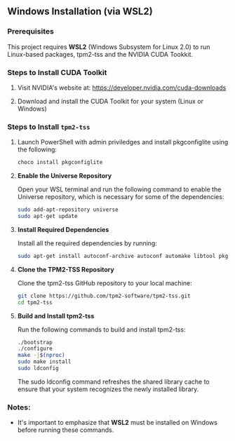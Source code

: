 ## Windows Installation (via WSL2)

### Prerequisites

This project requires **WSL2** (Windows Subsystem for Linux 2.0) to run Linux-based packages, tpm2-tss and the NVIDIA CUDA Tookkit.

### Steps to Install CUDA Toolkit

1. Visit NVIDIA's website at: https://developer.nvidia.com/cuda-downloads

2. Download and install the CUDA Toolkit for your system (Linux or Windows)

### Steps to Install `tpm2-tss`

1. Launch PowerShell with admin priviledges and install pkgconfiglite using the following:
    ```bash
    choco install pkgconfiglite

1. **Enable the Universe Repository**

    Open your WSL terminal and run the following command to enable the Universe repository, which is necessary for some of the dependencies:

    ```bash
    sudo add-apt-repository universe
    sudo apt-get update

2. **Install Required Dependencies**

    Install all the required dependencies by running:
    ```bash
    sudo apt-get install autoconf-archive autoconf automake libtool pkg-config gcc libssl-dev libjson-c-dev libcurl4-openssl-dev uuid-dev pkgconf

3. **Clone the TPM2-TSS Repository**

    Clone the tpm2-tss GitHub repository to your local machine:
    ```bash
    git clone https://github.com/tpm2-software/tpm2-tss.git
    cd tpm2-tss

4. **Build and Install tpm2-tss**

    Run the following commands to build and install tpm2-tss:
    ```bash
    ./bootstrap
    ./configure
    make -j$(nproc)
    sudo make install
    sudo ldconfig
    ```

    The sudo ldconfig command refreshes the shared library cache to ensure that your system recognizes the newly installed library.


### Notes:

- It's important to emphasize that **WSL2** must be installed on Windows before running these commands.